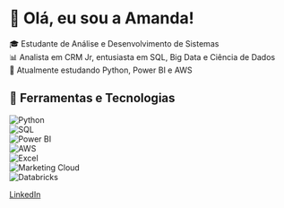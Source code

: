 # 👋 Olá, eu sou a Amanda!

🎓 Estudante de Análise e Desenvolvimento de Sistemas  
📊 Analista em CRM Jr, entusiasta em SQL, Big Data e Ciência de Dados  
🚀 Atualmente estudando Python, Power BI e AWS 

## 🔧 Ferramentas e Tecnologias  
![Python](https://img.shields.io/badge/Python-3776AB?style=for-the-badge&logo=python&logoColor=white)  
![SQL](https://img.shields.io/badge/SQL-336791?style=for-the-badge&logo=postgresql&logoColor=white)  
![Power BI](https://img.shields.io/badge/Power%20BI-F2C811?style=for-the-badge&logo=powerbi&logoColor=black)  
![AWS](https://img.shields.io/badge/AWS-232F3E?style=for-the-badge&logo=amazonaws&logoColor=white)  
![Excel](https://img.shields.io/badge/Excel-217346?style=for-the-badge&logo=microsoft-excel&logoColor=white)  
![Marketing Cloud](https://img.shields.io/badge/Marketing%20Cloud-00A1E0?style=for-the-badge&logo=salesforce&logoColor=white)  
![Databricks](https://img.shields.io/badge/Databricks-FF3621?style=for-the-badge&logo=databricks&logoColor=white)  

[LinkedIn](www.linkedin.com/in/amanda0liveira)
